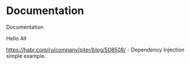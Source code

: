 # Documentation
Documentation

Hello All


https://habr.com/ru/company/piter/blog/508508/ - Dependency Injection simple example.